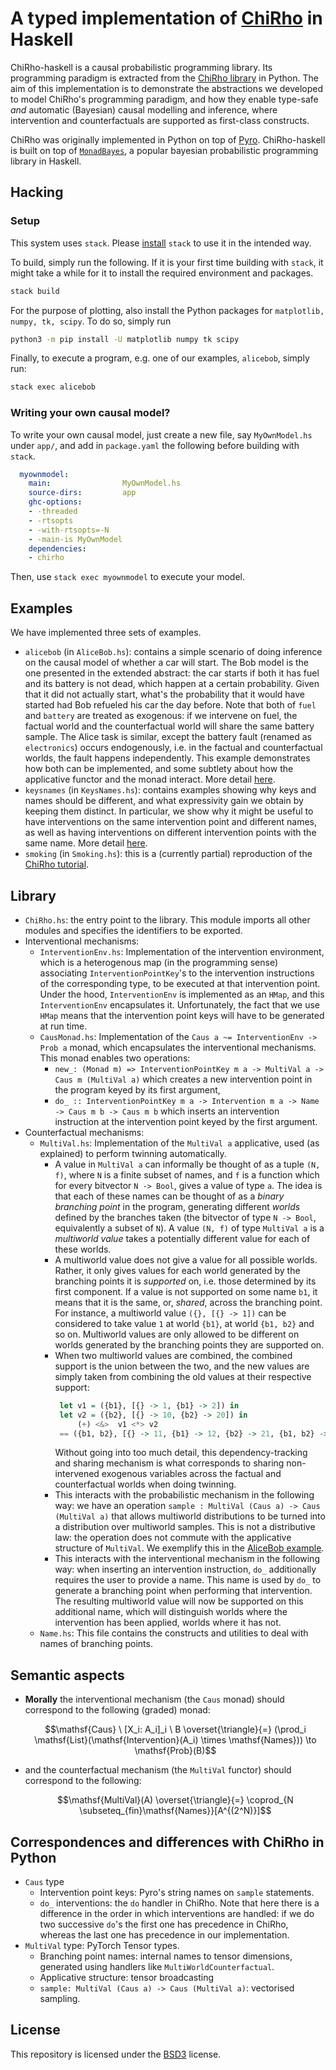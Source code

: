 # A typed implementation of [ChiRho](https://basisresearch.github.io/chirho/index.html) in Haskell

ChiRho-haskell is a causal probabilistic programming library. Its programming paradigm is extracted from the [ChiRho library](https://basisresearch.github.io/chirho/index.html) in Python. The aim of this implementation is to demonstrate the abstractions we developed to model ChiRho's programming paradigm, and how they enable type-safe *and* automatic (Bayesian) causal modelling and inference, where intervention and counterfactuals are supported as first-class constructs. 

ChiRho was originally implemented in Python on top of [Pyro](https://pyro.ai). ChiRho-haskell is built on top of [`MonadBayes`](https://monad-bayes.netlify.app), a popular bayesian probabilistic programming library in Haskell. 

## Hacking

### Setup
<!-- Install Haskell, Install matplotlib and python -->
This system uses `stack`. Please [install](https://docs.haskellstack.org/en/v1.1.2/install_and_upgrade/) `stack` to use it in the intended way.

To build, simply run the following. If it is your first time building with `stack`, it might take a while for it to install the required environment and packages. 
```sh
stack build
```
For the purpose of plotting, also install the Python packages for `matplotlib, numpy, tk, scipy`. To do so, simply run
```sh
python3 -m pip install -U matplotlib numpy tk scipy
```

Finally, to execute a program, e.g. one of our examples, `alicebob`, simply run:
```sh
stack exec alicebob
```

### Writing your own causal model?
To write your own causal model, just create a new file, say `MyOwnModel.hs` under `app/`, and add in `package.yaml` the following before building with `stack`. 
```yaml
  myownmodel:
    main:                MyOwnModel.hs
    source-dirs:         app
    ghc-options:
    - -threaded
    - -rtsopts
    - -with-rtsopts=-N
    - -main-is MyOwnModel
    dependencies:
    - chirho
```
Then, use `stack exec myownmodel` to execute your model. 

## Examples

We have implemented three sets of examples.
- `alicebob` (in `AliceBob.hs`): contains a simple scenario of doing inference on the causal model of whether a car will start. The Bob model is the one presented in the extended abstract: the car starts if both it has fuel and its battery is not dead, which happen at a certain probability. Given that it did not actually start, what's the probability that it would have started had Bob refueled his car the day before. Note that both of `fuel` and `battery` are treated as exogenous: if we intervene on fuel, the factual world and the counterfactual world will share the same battery sample. The Alice task is similar, except the battery fault (renamed as `electronics`) occurs endogenously, i.e. in the factual and counterfactual worlds, the fault happens independently. This example demonstrates how both can be implemented, and some subtlety about how the applicative functor and the monad interact. More detail [here](/notes/AliceBob.md).
- `keysnames` (in `KeysNames.hs`): contains examples showing why keys and names should be different, and what expressivity gain we obtain by keeping them distinct. In particular, we show why it might be useful to have interventions on the same intervention point and different names, as well as having interventions on different intervention points with the same name. More detail [here](/notes/KeysNames.md).
- `smoking` (in `Smoking.hs`): this is a (currently partial) reproduction of the [ChiRho tutorial](https://basisresearch.github.io/chirho/tutorial_i.html).

## Library
- `ChiRho.hs`: the entry point to the library. This module imports all other modules and specifies the identifiers to be exported.
- Interventional mechanisms:
  - `InterventionEnv.hs`: Implementation of the intervention environment, which is a heterogenous map (in the programming sense) associating `InterventionPointKey`'s to the intervention instructions of the corresponding type, to be executed at that intervention point. Under the hood, `InterventionEnv` is implemented as an `HMap`, and this `InterventionEnv` encapsulates it. Unfortunately, the fact that we use `HMap` means that the intervention point keys will have to be generated at run time. 
  - `CausMonad.hs`: Implementation of the `Caus a ~= InterventionEnv -> Prob a` monad, which encapsulates the interventional mechanisms. This monad enables two operations:
    - `new_: (Monad m) => InterventionPointKey m a -> MultiVal a -> Caus m (MultiVal a)` which creates a new intervention point in the program keyed by its first argument,
    - `do_ :: InterventionPointKey m a -> Intervention m a -> Name -> Caus m b -> Caus m b` which inserts an intervention instruction at the intervention point keyed by the first argument. 
- Counterfactual mechanisms:
  - `MultiVal.hs`: Implementation of the `MultiVal a` applicative, used (as explained) to perform twinning automatically. 
    - A value in `MultiVal a` can informally be thought of as a tuple `(N, f)`, where `N` is a finite subset of names, and `f` is a function which for every bitvector `N -> Bool`, gives a value of type `a`. The idea is that each of these names can be thought of as a *binary branching point* in the program, generating different *worlds* defined by the branches taken (the bitvector of type `N -> Bool`, equivalently a subset of `N`). A value `(N, f)` of type `MultiVal a` is a *multiworld value* takes a potentially different value for each of these worlds. 
    - A multiworld value does not give a value for all possible worlds. Rather, it only gives values for each world generated by the branching points it is *supported* on, i.e. those determined by its first component. If a value is not supported on some name `b1`, it means that it is the same, or, *shared*, across the branching point. For instance, a multiworld value `({}, [{} -> 1])`  can be considered to take value `1` at world `{b1}`, at world `{b1, b2}` and so on. Multiworld values are only allowed to be different on worlds generated by the branching points they are supported on.
    - When two multiworld values are combined, the combined support is the union between the two, and the new values are simply taken from combining the old values at their respective support:
       ```haskell
        let v1 = ({b1}, [{} -> 1, {b1} -> 2]) in
        let v2 = ({b2}, [{} -> 10, {b2} -> 20]) in
            (+) <&>  v1 <*> v2 
        == ({b1, b2}, [{} -> 11, {b1} -> 12, {b2} -> 21, {b1, b2} -> 22])
       ```
       Without going into too much detail, this dependency-tracking and sharing mechanism is what corresponds to sharing non-intervened exogenous variables across the factual and counterfactual worlds when doing twinning. 
    - This interacts with the probabilistic mechanism in the following way: we have an operation `sample : MultiVal (Caus a) -> Caus (MultiVal a)` that allows multiworld distributions to be turned into a distribution over multiworld samples. This is not a distributive law: the operation does not commute with the applicative structure of `MultiVal`. We exemplify this in the [AliceBob example](/notes/AliceBob.md).
    - This interacts with the interventional mechanism in the following way: when inserting an intervention instruction, `do_` additionally requires the user to provide a name. This name is used by `do_` to generate a branching point when performing that intervention. The resulting multiworld value will now be supported on this additional name, which will distinguish worlds where the intervention has been applied, worlds where it has not. 
  - `Name.hs`: This file contains the constructs and utilities to deal with names of branching points.

## Semantic aspects
  - **Morally** the interventional mechanism (the `Caus` monad) should correspond to the following (graded) monad:
    ```math
    \mathsf{Caus} \ [X_i: A_i]_i \ B \overset{\triangle}{=} (\prod_i \mathsf{List}(\mathsf{Intervention}(A_i) \times \mathsf{Names})) \to \mathsf{Prob}(B)
    ```
  - and the counterfactual mechanism (the `MultiVal` functor) should correspond to the following:
    ```math
    \mathsf{MultiVal}(A) \overset{\triangle}{=} \coprod_{N \subseteq_{fin}\mathsf{Names}}[A^{(2^N)}]
    ```

## Correspondences and differences with ChiRho in Python
- `Caus` type
  - Intervention point keys: Pyro's string names on `sample` statements.
  - `do_` interventions: the `do` handler in ChiRho. Note that here there is a difference in the order in which interventions are handled: if we do two successive `do`'s the first one has precedence in ChiRho, whereas the last one has precedence in our implementation.
- `MultiVal` type: PyTorch Tensor types.
  - Branching point names: internal names to tensor dimensions, generated using handlers like     `MultiWorldCounterfactual`. 
  - Applicative structure: tensor broadcasting
  - `sample: MultiVal (Caus a) -> Caus (MultiVal a)`: vectorised sampling.

## License
This repository is licensed under the [BSD3](LICENSE) license. 
